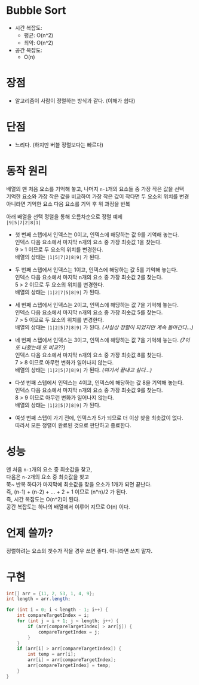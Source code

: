 # Bubble Sort
- 시간 복잡도:
  - 평균: O(n^2)
  - 최악: O(n^2)
- 공간 복잡도:
  - O(n)

# 장점
- 알고리즘이 사람이 정렬하는 방식과 같다. (이해가 쉽다)

# 단점
- 느리다. (하지만 버블 정렬보다는 빠르다)

# 동작 원리
배열의 맨 처음 요소를 기억해 놓고, 나머지 `n-1`개의 요소들 중 가장 작은 값을 선택<br>
기억한 요소와 가장 작은 값을 비교하여 가장 작은 값이 작다면 두 요소의 위치를 변경<br>
아니라면 기억한 요소 다음 요소를 기억 후 위 과정을 반복<br>

아래 배열을 선택 정렬을 통해 오름차순으로 정렬 예제<br>
`|9|5|7|2|8|1|`

- 첫 번째 스텝에서 인덱스는 0이고, 인덱스에 해당하는 값 9를 기억해 놓는다.<br>
인덱스 다음 요소에서 마지막 n개의 요소 중 가장 최솟값 1을 찾는다.<br>
9 > 1 이므로 두 요소의 위치를 변경한다.<br>
배열의 상태는 `|1|5|7|2|8|9|` 가 된다.

- 두 번째 스텝에서 인덱스는 1이고, 인덱스에 해당하는 값 5를 기억해 놓는다.<br>
인덱스 다음 요소에서 마지막 n개의 요소 중 가장 최솟값 2를 찾는다.<br>
5 > 2 이므로 두 요소의 위치를 변경한다.<br>
배열의 상태는 `|1|2|7|5|8|9|` 가 된다.

- 세 번째 스텝에서 인덱스는 2이고, 인덱스에 해당하는 값 7을 기억해 놓는다.<br>
인덱스 다음 요소에서 마지막 n개의 요소 중 가장 최솟값 5를 찾는다.<br>
7 > 5 이므로 두 요소의 위치를 변경한다.<br>
배열의 상태는 `|1|2|5|7|8|9|` 가 된다. _(사실상 정렬이 되었지만 계속 돌아간다...)_

- 네 번째 스텝에서 인덱스는 3이고, 인덱스에 해당하는 값 7을 기억해 놓는다. _(7이 또 나왔는데 또 비교??)_ <br>
인덱스 다음 요소에서 마지막 n개의 요소 중 가장 최솟값 8를 찾는다.<br>
7 > 8 이므로 아무런 변화가 일어나지 않는다.<br>
배열의 상태는 `|1|2|5|7|8|9|` 가 된다. _(여기서 끝내고 싶다...)_

- 다섯 번째 스텝에서 인덱스는 4이고, 인덱스에 해당하는 값 8을 기억해 놓는다.<br>
인덱스 다음 요소에서 마지막 n개의 요소 중 가장 최솟값 9를 찾는다.<br>
8 > 9 이므로 아무런 변화가 일어나지 않는다.<br>
배열의 상태는 `|1|2|5|7|8|9|` 가 된다.

- 여섯 번째 스텝이 가기 전에, 인덱스가 5가 되므로 더 이상 찾을 최솟값이 없다.<br>
따라서 모든 정렬이 완료된 것으로 판단하고 종료한다.

# 성능
맨 처음 `n-1`개의 요소 중 최솟값을 찾고,<br>
다음은 `n-2`개의 요소 중 최솟값을 찾고<br>
쭉~ 반복 하다가 마지막에 최솟값을 찾을 요소가 1개가 되면 끝난다.<br>
즉, (n-1) + (n-2) + ... + 2 + 1 이므로 (n*n)/2 가 된다.<br>
즉, 시간 복잡도는 O(n^2)이 된다.<br>
공간 복잡도는 하나의 배열에서 이루어 지므로 O(n) 이다.

# 언제 쓸까?
정렬하려는 요소의 갯수가 작을 경우 쓰면 좋다. 아니라면 쓰지 말자.

# 구현
```java
int[] arr = {11, 2, 53, 1, 4, 9};
int length = arr.length;

for (int i = 0; i < length - 1; i++) {
	int compareTargetIndex = i;
	for (int j = i + 1; j < length; j++) {
		if (arr[compareTargetIndex] > arr[j]) {
			compareTargetIndex = j;
		}
	}
	if (arr[i] > arr[compareTargetIndex]) {
		int temp = arr[i];
		arr[i] = arr[compareTargetIndex];
		arr[compareTargetIndex] = temp;
	}
}
```
